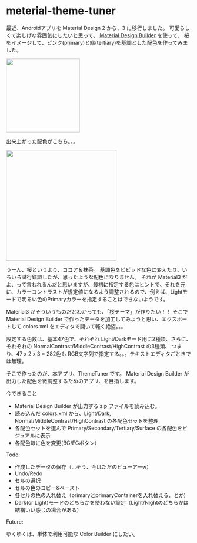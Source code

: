 ﻿# meterial-theme-tuner

最近、Androidアプリを Material Design 2 から、3 に移行しました。
可愛らしくて楽しげな雰囲気にしたいと思って、
[Material Design Builder](https://material-foundation.github.io/material-theme-builder/) を使って、
桜をイメージして、ピンク(primary)と緑(tertiary)を基調とした配色を作ってみました。

<img src="https://github.com/user-attachments/assets/ca87f586-b837-4d42-bad5-826a33829f48" width="200"/>

出来上がった配色がこちら。。。

<img src="https://github.com/user-attachments/assets/9d3f4e29-3589-4a37-803e-3f22ab3e6ef3" width="300"/>

うーん、桜というより、ココア＆抹茶。
基調色をビビッドな色に変えたり、いろいろ試行錯誤したが、思ったような配色になりません。
それが Material3 だよ、って言われるんだと思いますが、最初に指定する色はヒントで、それを元に、カラーコントラストが規定値になるよう調整されるので、例えば、Lightモードで明るい色のPrimaryカラーを指定することはできないようです。

Material3 がそういうものだとわかっても、「桜テーマ」が作りたい！！
そこで Material Design Builder で作ったデータを加工してみようと思い、エクスポートして colors.xml をエディタで開いて軽く絶望。。。

設定する色数は、基本47色で、それぞれ Light/Darkモード用に2種類、さらに、それぞれの NormalContrast/MiddleContrast/HighContrast の3種類、
つまり、47 x 2 x 3 = 282色も RGB文字列で指定する。。。テキストエディタごときでは無理。

そこで作ったのが、本アプリ、ThemeTuner です。
Material Design Builder が出力した配色を微調整するためのアプリ、を目指します。

今できること
- Material Design Builder が出力する zip ファイルを読み込む。
- 読み込んだ colors.xml から、Light/Dark, Normal/MiddleContrast/HighContrast の各配色セットを整理
- 各配色セットを選んで Primary/Secondary/Tertiary/Surface の各配色をビジュアルに表示
- 各配色毎に色を変更(BG/FGボタン）

Todo:
- 作成したデータの保存（...そう、今はただのビューアーw）
- Undo/Redo
- セルの選択
- セルの色のコピー&ペースト
- 各セルの色の入れ替え（primaryとprimaryContainerを入れ替える、とか)
- Dark(or Light)モードのどちらかを使わない設定（Light/Nightのどちらかは結構いい感じの場合がある）

Future:

ゆくゆくは、単体で利用可能な Color Builder にしたい。
